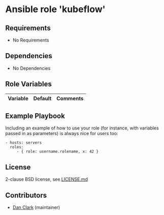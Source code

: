 # Ansible role 'kubeflow'

## Requirements

- No Requirements

## Dependencies

- No Dependencies

## Role Variables

| Variable                                     | Default                       | Comments                                                                                |
| :---                                         | :---                          | :---                                                                                    |

Example Playbook
----------------

Including an example of how to use your role (for instance, with variables passed in as parameters) is always nice for users too:

    - hosts: servers
      roles:
         - { role: username.rolename, x: 42 }

## License

2-clause BSD license, see [LICENSE.md](LICENSE.md)

## Contributors

- [Dan Clark](https://github.com/dmc5179/) (maintainer)
